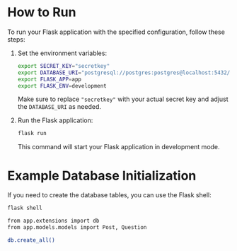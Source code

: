 # How to Run

To run your Flask application with the specified configuration, follow these steps:

1. Set the environment variables:

    ```bash
    export SECRET_KEY="secretkey"
    export DATABASE_URI="postgresql://postgres:postgres@localhost:5432/brandguard"
    export FLASK_APP=app
    export FLASK_ENV=development
    ```

    Make sure to replace `"secretkey"` with your actual secret key and adjust the `DATABASE_URI` as needed.

2. Run the Flask application:

    ```bash
    flask run
    ```

    This command will start your Flask application in development mode.

# Example Database Initialization

If you need to create the database tables, you can use the Flask shell:

```bash
flask shell

from app.extensions import db
from app.models.models import Post, Question

db.create_all()
